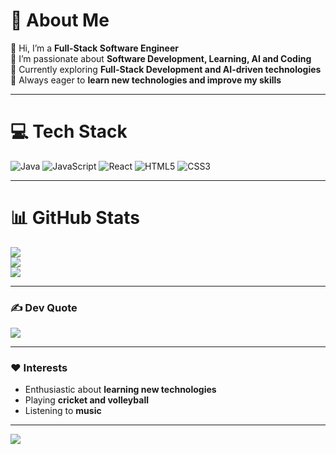 # 💫 About Me
👋 Hi, I’m a **Full-Stack Software Engineer**  
👀 I’m passionate about **Software Development, Learning, AI and Coding**  
🌱 Currently exploring **Full-Stack Development and AI-driven technologies**  
💞️ Always eager to **learn new technologies and improve my skills**  

---

# 💻 Tech Stack
![Java](https://img.shields.io/badge/java-%23ED8B00.svg?style=plastic&logo=java&logoColor=white) ![JavaScript](https://img.shields.io/badge/javascript-%23323330.svg?style=plastic&logo=javascript&logoColor=%23F7DF1E) ![React](https://img.shields.io/badge/react-%2320232a.svg?style=plastic&logo=react&logoColor=%2361DAFB) ![HTML5](https://img.shields.io/badge/html5-%23E34F26.svg?style=plastic&logo=html5&logoColor=white) ![CSS3](https://img.shields.io/badge/css3-%231572B6.svg?style=plastic&logo=css3&logoColor=white)  

---

# 📊 GitHub Stats
![](https://github-readme-stats.vercel.app/api?username=mysteriocoder&theme=radical&hide_border=false&include_all_commits=true&count_private=true)  
![](https://github-readme-streak-stats.herokuapp.com/?user=mysteriocoder&theme=radical&hide_border=false)  
![](https://github-readme-stats.vercel.app/api/top-langs/?username=mysteriocoder&theme=radical&hide_border=false&include_all_commits=true&count_private=true&layout=compact)  

---

### ✍️ Dev Quote
![](https://quotes-github-readme.vercel.app/api?type=horizontal&theme=radical)  

---

### ❤️ Interests
- Enthusiastic about **learning new technologies**  
- Playing **cricket and volleyball**  
- Listening to **music**  

---

[![](https://visitcount.itsvg.in/api?id=mysteriocoder&icon=0&color=0)](https://visitcount.itsvg.in)
